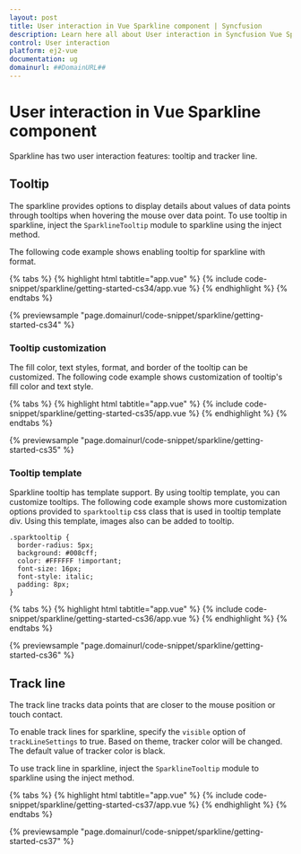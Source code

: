 ```yaml
---
layout: post
title: User interaction in Vue Sparkline component | Syncfusion
description: Learn here all about User interaction in Syncfusion Vue Sparkline component of Syncfusion Essential JS 2 and more.
control: User interaction 
platform: ej2-vue
documentation: ug
domainurl: ##DomainURL##
---
```


# User interaction in Vue Sparkline component

Sparkline has two user interaction features: tooltip and tracker line.

## Tooltip

The sparkline provides options to display details about values of data points through tooltips when hovering the mouse over data point. To use tooltip in sparkline, inject the `SparklineTooltip` module to sparkline using the inject method.

The following code example shows enabling tooltip for sparkline with format.

{% tabs %}
{% highlight html tabtitle="app.vue" %}
{% include code-snippet/sparkline/getting-started-cs34/app.vue %}
{% endhighlight %}
{% endtabs %}
        
{% previewsample "page.domainurl/code-snippet/sparkline/getting-started-cs34" %}

### Tooltip customization

The fill color, text styles, format, and border of the tooltip can be customized. The following code example shows customization of tooltip's fill color and text style.

{% tabs %}
{% highlight html tabtitle="app.vue" %}
{% include code-snippet/sparkline/getting-started-cs35/app.vue %}
{% endhighlight %}
{% endtabs %}
        
{% previewsample "page.domainurl/code-snippet/sparkline/getting-started-cs35" %}

### Tooltip template

Sparkline tooltip has template support. By using tooltip template, you can customize tooltips. The following code example shows more customization options provided to  `sparktooltip` css class that is used in tooltip template div. Using this template, images also can be added to tooltip.

```
.sparktooltip {
  border-radius: 5px;
  background: #008cff;
  color: #FFFFFF !important;
  font-size: 16px;
  font-style: italic;
  padding: 8px;
}
```

{% tabs %}
{% highlight html tabtitle="app.vue" %}
{% include code-snippet/sparkline/getting-started-cs36/app.vue %}
{% endhighlight %}
{% endtabs %}
        
{% previewsample "page.domainurl/code-snippet/sparkline/getting-started-cs36" %}

## Track line

The track line tracks data points that are closer to the mouse position or touch contact.

To enable track lines for sparkline, specify the `visible` option of  `trackLineSettings` to true. Based on theme, tracker color will be changed. The default value of tracker color is black.

To use track line in sparkline, inject the `SparklineTooltip` module to sparkline using the inject method.

{% tabs %}
{% highlight html tabtitle="app.vue" %}
{% include code-snippet/sparkline/getting-started-cs37/app.vue %}
{% endhighlight %}
{% endtabs %}
        
{% previewsample "page.domainurl/code-snippet/sparkline/getting-started-cs37" %}
